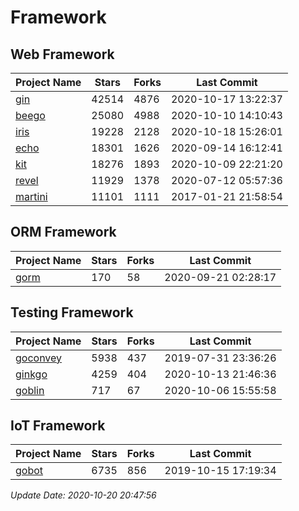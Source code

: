 # Framework

## Web Framework

| Project Name | Stars | Forks | Last Commit |
| ------------ | ----- | ----- | ----------- |
| [gin](https://github.com/gin-gonic/gin) | 42514 | 4876 | 2020-10-17 13:22:37 |
| [beego](https://github.com/astaxie/beego) | 25080 | 4988 | 2020-10-10 14:10:43 |
| [iris](https://github.com/kataras/iris) | 19228 | 2128 | 2020-10-18 15:26:01 |
| [echo](https://github.com/labstack/echo) | 18301 | 1626 | 2020-09-14 16:12:41 |
| [kit](https://github.com/go-kit/kit) | 18276 | 1893 | 2020-10-09 22:21:20 |
| [revel](https://github.com/revel/revel) | 11929 | 1378 | 2020-07-12 05:57:36 |
| [martini](https://github.com/go-martini/martini) | 11101 | 1111 | 2017-01-21 21:58:54 |

## ORM Framework

| Project Name | Stars | Forks | Last Commit |
| ------------ | ----- | ----- | ----------- |
| [gorm](https://github.com/jinzhu/gorm) | 170 | 58 | 2020-09-21 02:28:17 |

## Testing Framework

| Project Name | Stars | Forks | Last Commit |
| ------------ | ----- | ----- | ----------- |
| [goconvey](https://github.com/smartystreets/goconvey) | 5938 | 437 | 2019-07-31 23:36:26 |
| [ginkgo](https://github.com/onsi/ginkgo) | 4259 | 404 | 2020-10-13 21:46:36 |
| [goblin](https://github.com/franela/goblin) | 717 | 67 | 2020-10-06 15:55:58 |

## IoT Framework

| Project Name | Stars | Forks | Last Commit |
| ------------ | ----- | ----- | ----------- |
| [gobot](https://github.com/hybridgroup/gobot) | 6735 | 856 | 2019-10-15 17:19:34 |

*Update Date: 2020-10-20 20:47:56*